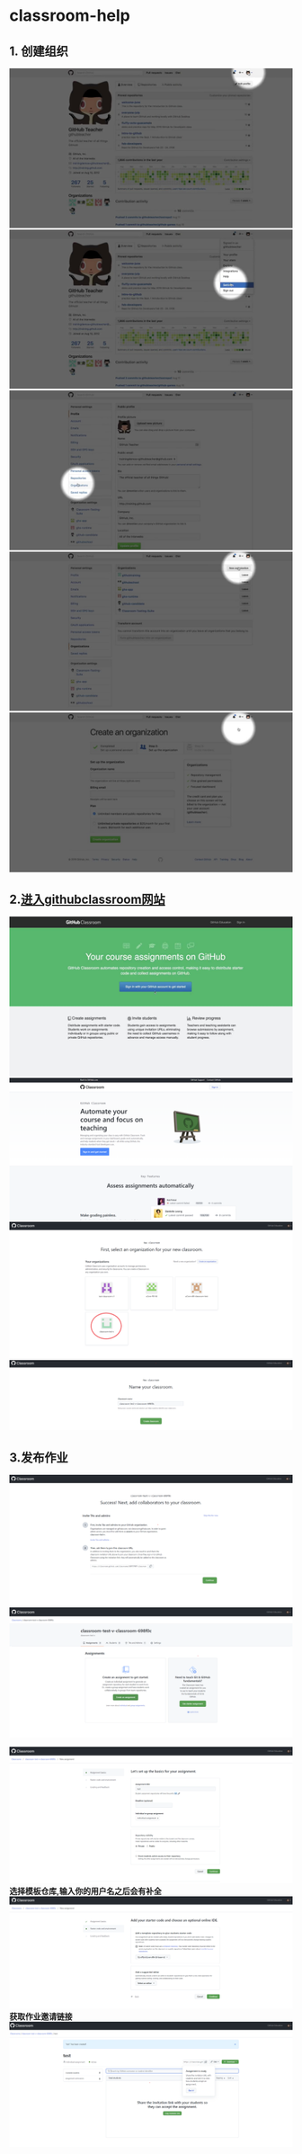 # classroom-help



## 1. 创建组织
![image](https://github.com/CL-a11y/classroom-help/blob/main/1.jpg)
![image](https://github.com/CL-a11y/classroom-help/blob/main/2.jpg)
![image](https://github.com/CL-a11y/classroom-help/blob/main/3.jpg)
![image](https://github.com/CL-a11y/classroom-help/blob/main/4.jpg)
![image](https://github.com/CL-a11y/classroom-help/blob/main/5.jpg)
## 2.[进入githubclassroom网站](https://classroom.github.com/)
![image](https://github.com/CL-a11y/classroom-help/blob/main/6.jpg)
![image](https://github.com/CL-a11y/classroom-help/blob/main/7.png)
![image](https://github.com/CL-a11y/classroom-help/blob/main/8.png)
![image](https://github.com/CL-a11y/classroom-help/blob/main/9.png)
## 3.发布作业
![image](https://github.com/CL-a11y/classroom-help/blob/main/10.png)
![image](https://github.com/CL-a11y/classroom-help/blob/main/11.png)

![image](https://github.com/CL-a11y/classroom-help/blob/main/12.png)
**选择模板仓库,输入你的用户名之后会有补全**
![image](https://github.com/CL-a11y/classroom-help/blob/main/13.png)
**获取作业邀请链接**
![image](https://github.com/CL-a11y/classroom-help/blob/main/14.png)